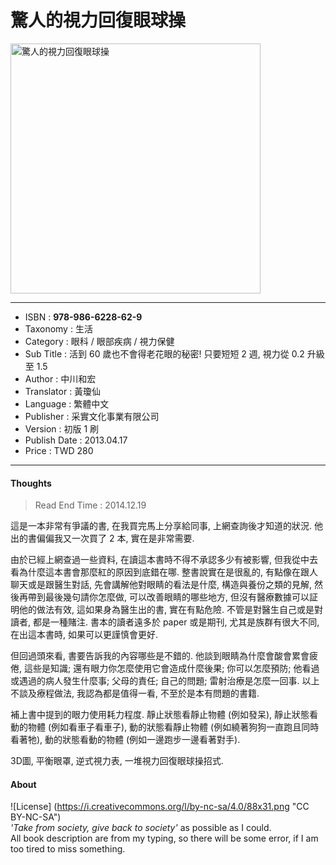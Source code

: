 # 驚人的視力回復眼球操

<img src="https://github.com/duckscofield/book/blob/master/images/2014.978-986-6228-62-9.jpg" alt="驚人的視力回復眼球操" width="400px">

---

+ ISBN         : **978-986-6228-62-9**
+ Taxonomy     : 生活
+ Category     : 眼科 / 眼部疾病 / 視力保健
+ Sub Title    : 活到 60 歲也不會得老花眼的秘密! 只要短短 2 週, 視力從 0.2 升級至 1.5
+ Author       : 中川和宏
+ Translator   : 黃瓊仙
+ Language     : 繁體中文
+ Publisher    : 采實文化事業有限公司
+ Version      : 初版 1 刷
+ Publish Date : 2013.04.17
+ Price        : TWD 280

---

#### Thoughts

> Read End Time : 2014.12.19

這是一本非常有爭議的書, 在我買完馬上分享給同事, 上網查詢後才知道的狀況. 他出的書偏偏我又一次買了 2 本, 實在是非常需要.

由於已經上網查過一些資料, 在讀這本書時不得不承認多少有被影響, 但我從中去看為什麼這本書會那麼紅的原因到底錯在哪. 整書說實在是很亂的, 有點像在跟人聊天或是跟醫生對話, 先會講解他對眼睛的看法是什麼, 構造與養份之類的見解, 然後再帶到最後幾句請你怎麼做, 可以改善眼睛的哪些地方, 但沒有醫療數據可以証明他的做法有效, 這如果身為醫生出的書, 實在有點危險. 不管是對醫生自己或是對讀者, 都是一種賭注. 書本的讀者遠多於 paper 或是期刊, 尤其是族群有很大不同, 在出這本書時, 如果可以更謹慎會更好. 

但回過頭來看, 書要告訴我的內容哪些是不錯的. 他談到眼睛為什麼會酸會累會疲倦, 這些是知識; 還有眼力你怎麼使用它會造成什麼後果; 你可以怎麼預防; 他看過或遇過的病人發生什麼事; 父母的責任; 自己的問題; 雷射治療是怎麼一回事. 以上不談及療程做法, 我認為都是值得一看, 不至於是本有問題的書籍.

補上書中提到的眼力使用耗力程度. 靜止狀態看靜止物體 (例如發呆), 靜止狀態看動的物體 (例如看車子看車子), 動的狀態看靜止物體 (例如繞著狗狗一直跑且同時看著牠), 動的狀態看動的物體 (例如一邊跑步一邊看著對手).

3D圖, 平衡眼罩, 逆式視力表, 一堆視力回復眼球操招式.

#### About

![License] (https://i.creativecommons.org/l/by-nc-sa/4.0/88x31.png "CC BY-NC-SA")  
*'Take from society, give back to society'* as possible as I could.  
All book description are from my typing, so there will be some error, if I am too tired to miss something.
